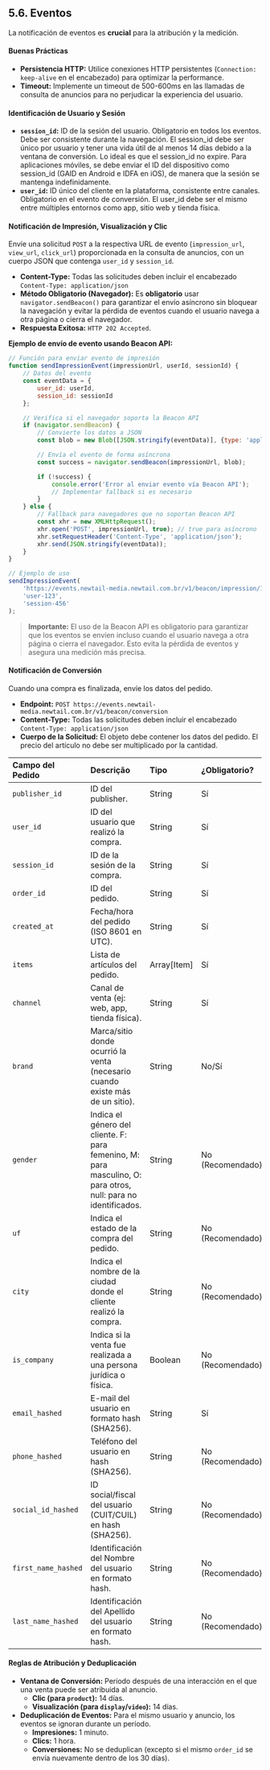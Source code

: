 ## 5.6. Eventos

La notificación de eventos es **crucial** para la atribución y la medición.

#### Buenas Prácticas

* **Persistencia HTTP:** Utilice conexiones HTTP persistentes (`Connection: keep-alive` en el encabezado) para optimizar la performance.
* **Timeout:** Implemente un timeout de 500-600ms en las llamadas de consulta de anuncios para no perjudicar la experiencia del usuario.

#### **Identificación de Usuario y Sesión**

* **`session_id`:** ID de la sesión del usuario. Obligatorio en todos los eventos. Debe ser consistente durante la navegación. El session_id debe ser único por usuario y tener una vida útil de al menos 14 días debido a la ventana de conversión. Lo ideal es que el session_id no expire. Para aplicaciones móviles, se debe enviar el ID del dispositivo como session_id (GAID en Android e IDFA en iOS), de manera que la sesión se mantenga indefinidamente.
* **`user_id`:** ID único del cliente en la plataforma, consistente entre canales. Obligatorio en el evento de conversión. El user_id debe ser el mismo entre múltiples entornos como app, sitio web y tienda física.

#### **Notificación de Impresión, Visualización y Clic**

Envíe una solicitud `POST` a la respectiva URL de evento (`impression_url`, `view_url`, `click_url`) proporcionada en la consulta de anuncios, con un cuerpo JSON que contenga `user_id` y `session_id`.

* **Content-Type:** Todas las solicitudes deben incluir el encabezado `Content-Type: application/json`
* **Método Obligatorio (Navegador):** Es **obligatorio** usar `navigator.sendBeacon()` para garantizar el envío asíncrono sin bloquear la navegación y evitar la pérdida de eventos cuando el usuario navega a otra página o cierra el navegador.
* **Respuesta Exitosa:** `HTTP 202 Accepted`.

**Ejemplo de envío de evento usando Beacon API:**

```javascript
// Función para enviar evento de impresión
function sendImpressionEvent(impressionUrl, userId, sessionId) {
    // Datos del evento
    const eventData = {
        user_id: userId,
        session_id: sessionId
    };

    // Verifica si el navegador soporta la Beacon API
    if (navigator.sendBeacon) {
        // Convierte los datos a JSON
        const blob = new Blob([JSON.stringify(eventData)], {type: 'application/json'});

        // Envía el evento de forma asíncrona
        const success = navigator.sendBeacon(impressionUrl, blob);

        if (!success) {
            console.error('Error al enviar evento vía Beacon API');
            // Implementar fallback si es necesario
        }
    } else {
        // Fallback para navegadores que no soportan Beacon API
        const xhr = new XMLHttpRequest();
        xhr.open('POST', impressionUrl, true); // true para asíncrono
        xhr.setRequestHeader('Content-Type', 'application/json');
        xhr.send(JSON.stringify(eventData));
    }
}

// Ejemplo de uso
sendImpressionEvent(
    'https://events.newtail-media.newtail.com.br/v1/beacon/impression/123456',
    'user-123',
    'session-456'
);
```

> **Importante:** El uso de la Beacon API es obligatorio para garantizar que los eventos se envíen incluso cuando el usuario navega a otra página o cierra el navegador. Esto evita la pérdida de eventos y asegura una medición más precisa.

#### **Notificación de Conversión**

Cuando una compra es finalizada, envíe los datos del pedido.

* **Endpoint:** `POST https://events.newtail-media.newtail.com.br/v1/beacon/conversion`
* **Content-Type:** Todas las solicitudes deben incluir el encabezado `Content-Type: application/json`
* **Cuerpo de la Solicitud:** El objeto debe contener los datos del pedido. El precio del artículo no debe ser multiplicado por la cantidad.

| Campo del Pedido | Descrição | Tipo | ¿Obligatorio? |
| :--- | :--- | :--- | :--- |
| `publisher_id` | ID del publisher. | String | Sí |
| `user_id` | ID del usuario que realizó la compra. | String | Sí |
| `session_id` | ID de la sesión de la compra. | String | Sí |
| `order_id` | ID del pedido. | String | Sí |
| `created_at` | Fecha/hora del pedido (ISO 8601 en UTC). | String | Sí |
| `items` | Lista de artículos del pedido. | Array[Item] | Sí |
| `channel` | Canal de venta (ej: web, app, tienda física). | String | Sí |
| `brand` | Marca/sitio donde ocurrió la venta (necesario cuando existe más de un sitio). | String | No/Sí |
| `gender` | Indica el género del cliente. F: para femenino, M: para masculino, O: para otros, null: para no identificados. | String | No (Recomendado) |
| `uf` | Indica el estado de la compra del pedido. | String | No (Recomendado) |
| `city` | Indica el nombre de la ciudad donde el cliente realizó la compra. | String | No (Recomendado) |
| `is_company` | Indica si la venta fue realizada a una persona jurídica o física. | Boolean | No (Recomendado) |
| `email_hashed` | E-mail del usuario en formato hash (SHA256). | String | Sí |
| `phone_hashed`| Teléfono del usuario en hash (SHA256). | String | No (Recomendado) |
| `social_id_hashed`| ID social/fiscal del usuario (CUIT/CUIL) en hash (SHA256). | String | No (Recomendado) |
| `first_name_hashed` | Identificación del Nombre del usuario en formato hash. | String | No (Recomendado) |
| `last_name_hashed` | Identificación del Apellido del usuario en formato hash. | String | No (Recomendado) |

#### **Reglas de Atribución y Deduplicación**

* **Ventana de Conversión:** Período después de una interacción en el que una venta puede ser atribuida al anuncio.
    * **Clic (para `product`):** 14 días.
    * **Visualización (para `display`/`video`):** 14 días.
* **Deduplicación de Eventos:** Para el mismo usuario y anuncio, los eventos se ignoran durante un período.
    * **Impresiones:** 1 minuto.
    * **Clics:** 1 hora.
    * **Conversiones:** No se deduplican (excepto si el mismo `order_id` se envía nuevamente dentro de los 30 días).
